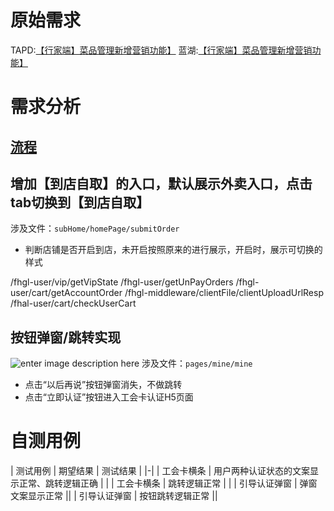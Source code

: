 # 原始需求
TAPD:[【行家端】菜品管理新增营销功能】](https://www.tapd.cn/53440148/prong/stories/view/1153440148001040356)
蓝湖:[【行家端】菜品管理新增营销功能】](https://lanhuapp.com/link/#/invite?sid=lX0rlLQJ)

# 需求分析

## [流程](https://www.tapd.cn/53440148/markdown_wikis/show/#1153440148001004933)
## 增加【到店自取】的入口，默认展示外卖入口，点击tab切换到【到店自取】

涉及文件：`subHome/homePage/submitOrder`
- 判断店铺是否开启到店，未开启按照原来的进行展示，开启时，展示可切换的样式

/fhgl-user/vip/getVipState
/fhgl-user/getUnPayOrders
/fhgl-user/cart/getAccountOrder
/fhgl-middleware/clientFile/clientUploadUrlResp
/fhal-user/cart/checkUserCart

## 按钮弹窗/跳转实现
![enter image description here](/tfl/pictures/202305/tapd_53440148_1683340720_822.png)
涉及文件：`pages/mine/mine`
- 点击“以后再说”按钮弹窗消失，不做跳转
- 点击“立即认证”按钮进入工会卡认证H5页面

# 自测用例

| 测试用例 | 期望结果 | 测试结果 |
|-|
| 工会卡横条 | 用户两种认证状态的文案显示正常、跳转逻辑正确 | |
| 工会卡横条 | 跳转逻辑正常 | |
| 引导认证弹窗 | 弹窗文案显示正常 ||
| 引导认证弹窗 | 按钮跳转逻辑正常 ||
